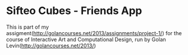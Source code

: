 Sifteo Cubes - Friends App
==================
This is part of my assigment(http://golancourses.net/2013/assignments/project-1/) for the course of Interactive Art and Computational Design, run by Golan Levin(http://golancourses.net/2013/)




